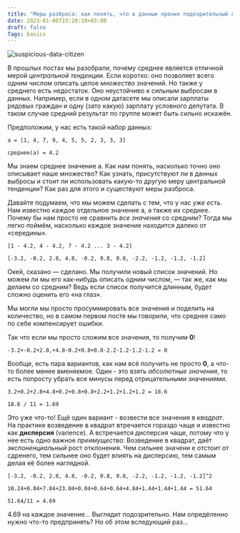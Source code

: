 ```yaml
---
title: "Меры разброса: как понять, что в данные проник подозрительный гражданин?"
date: 2023-01-06T15:10:19+03:00
draft: false
Tags: basics
---
```


![suspicious-data-citizen](/images/posts/suspicious-citizen.png)

В прошлых постах мы разобрали, почему среднее является отличной мерой *центральной тенденции*. 
Если коротко: оно позволяет всего одним числом описать целое *множество* значений.
Но также у среднего есть недостаток. 
Оно неустойчиво к сильным выбросам в данных. 
Например, если в одном датасете мы описали зарплаты рядовых граждан и одну (зато какую) зарплату условного депутата.
В таком случае средний результат по группе может быть сильно искажён.

Предположим, у нас есть такой набор данных:


```
a = [1, 4, 7, 9, 4, 5, 5, 2, 3, 3, 3]

среднее(а) = 4.2
```

Мы знаем среднее значение а. 
Как нам понять, насколько точно оно описывает наше множество?
Как узнать, присутствуют ли в данных выбросы и стоит ли использовать какую-то другую меру центральной тенденции?
Как раз для этого и существуют меры разброса.

Давайте подумаем, что мы можем сделать с тем, что у нас *уже есть*.
Нам известно каждое отдельное значение а, а также их среднее.
Почему бы нам просто не сравнить *все значения* со средним? Тогда мы легко поймём, насколько каждое значение находится далеко от «середины».

```
[1 - 4.2, 4 - 4.2, 7 - 4.2 ... 3 - 4.2]

[-3.2, -0.2, 2.8, 4.8, -0.2, 0.8, 0.8, -2.2, -1.2, -1.2, -1.2]
```

Окей, сказано — сделано.
Мы получили новый список значений. 
Но можем ли мы его как-нибудь описать одним числом, — так же, как мы делаем со средним?
Ведь если список получится длинным, будет сложно оценить его «на глаз».

Мы могли мы просто просуммировать все значения и поделить на количество, но в самом первом посте мы говорили, что среднее само по себе компенсирует ошибки. 

Так что если мы просто сложим все значения, то получим **0**!

```
-3.2+-0.2+2.8,+4.8-0.2+0.8+0.8-2.2-1.2-1.2-1.2 = 0
```

Вообще, есть пара вариантов, как нам всё получить не просто **0**, а что-то более менее вменяемое.
Один - это взять *абсолютные значения*, то есть попросту убрать все минусы перед отрицательными значениями.

```
3.2+0.2+2.8+4.8+0.2+0.8+0.8+2.2+1.2+1.2+1.2 = 18.6

18.6 / 11 = 1.69
```
Это уже что-то!
Ещё один вариант - возвести все значения в *квадрат*.
На практике возведение в квадрат втречается гораздо чаще и известно как **дисперсия** (varience).
А встречается дисперсия чаще, потому что у нее есть одно важное *преимущество*:
Возведение в квадрат, даёт *экспоненциальный* рост отклонения. 
Чем сильнее значени е отстоит от сдренего, тем сильнее оно будет влиять на дисперсию, тем самым делая её более наглядной.

```
[-3.2, -0.2, 2.8, 4.8, -0.2, 0.8, 0.8, -2.2, -1.2, -1.2, -1.2]^2

10.24+0.04+7.84+23.04+0.04+0.64+0.64+4.84+1.44+1.44+1.44 = 51.64

51.64/11 = 4.69
```

4.69 на каждое значение...
Выглядит подозрительно.
Нам опредёленно нужно что-то предпринять?
Но об этом вследующий раз...
 
